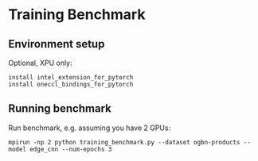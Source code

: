 # Training Benchmark

## Environment setup

Optional, XPU only:
```
install intel_extension_for_pytorch
install oneccl_bindings_for_pytorch
```

## Running benchmark

Run benchmark, e.g. assuming you have 2 GPUs:
```
mpirun -np 2 python training_benchmark.py --dataset ogbn-products --model edge_cnn --num-epochs 3
```